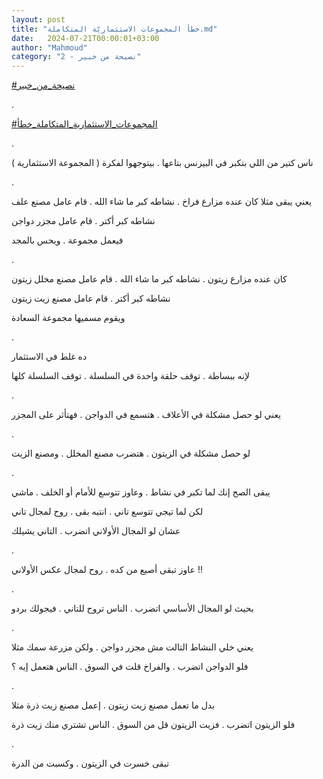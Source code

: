 ```yaml
---
layout: post
title: "خطأ المجموعات الاستثماريّة المتكاملة.md"
date:   2024-07-21T00:00:01+03:00
author: "Mahmoud"
category: "2 - نصيحة من خبير"
---
```

[<u>\#نصيحة_من_خبير</u>](https://www.facebook.com/hashtag/%D9%86%D8%B5%D9%8A%D8%AD%D8%A9_%D9%85%D9%86_%D8%AE%D8%A8%D9%8A%D8%B1?__eep__=6&__cft__%5b0%5d=AZV8WJkeU3e-XSTDAIhBu9YdSBGLR4yTHX_gdvDx9xA2MVm3sOqv3Y2IRek-mw5EoIn6ZyfUfeInztvQzUHKfKYu8e2yzdWjEB6gRpRFy-1qXEtzrT6o_R1n1qlULvKhOBY4p0c_X0fHgAU2TYHMw3C8l5ksIYM9i0NJy0mVPQ-8FkNWhLS-bZMzUUD5bWp_rFKI4HOaZ7xh8P4mdfvecklC&__tn__=*NK-R)

.

[<u>\#المجموعات_الاستثمارية_المتكاملة_خطأ</u>](https://www.facebook.com/hashtag/%D8%A7%D9%84%D9%85%D8%AC%D9%85%D9%88%D8%B9%D8%A7%D8%AA_%D8%A7%D9%84%D8%A7%D8%B3%D8%AA%D8%AB%D9%85%D8%A7%D8%B1%D9%8A%D8%A9_%D8%A7%D9%84%D9%85%D8%AA%D9%83%D8%A7%D9%85%D9%84%D8%A9_%D8%AE%D8%B7%D8%A3?__eep__=6&__cft__%5b0%5d=AZV8WJkeU3e-XSTDAIhBu9YdSBGLR4yTHX_gdvDx9xA2MVm3sOqv3Y2IRek-mw5EoIn6ZyfUfeInztvQzUHKfKYu8e2yzdWjEB6gRpRFy-1qXEtzrT6o_R1n1qlULvKhOBY4p0c_X0fHgAU2TYHMw3C8l5ksIYM9i0NJy0mVPQ-8FkNWhLS-bZMzUUD5bWp_rFKI4HOaZ7xh8P4mdfvecklC&__tn__=*NK-R)

.

ناس كتير من اللي بتكبر في البيزنس بتاعها . بيتوجهوا
لفكرة ( المجموعة الاستثمارية )

.

يعني يبقى مثلا كان عنده مزارع فراخ . نشاطه كبر ما شاء
الله . قام عامل مصنع علف

نشاطه كبر أكتر . قام عامل مجزر دواجن

فيعمل مجموعة . ويحس بالمجد

.

كان عنده مزارع زيتون . نشاطه كبر ما شاء الله . قام عامل
مصنع مخلل زيتون

نشاطه كبر أكتر . قام عامل مصنع زيت زيتون

ويقوم مسميها مجموعة السعادة

.

ده غلط في الاستثمار

لإنه ببساطة . توقف حلقة واحدة في السلسلة . توقف السلسلة
كلها

.

يعني لو حصل مشكلة في الأعلاف . هتسمع في الدواجن . فهتأثر
على المجزر

.

لو حصل مشكلة في الزيتون . هتضرب مصنع المخلل . ومصنع
الزيت

.

يبقى الصح إنك لما تكبر في نشاط . وعاوز تتوسع للأمام أو
الخلف . ماشي

لكن لما تيجي تتوسع تاني . انتبه بقى . روح لمجال
تاني

عشان لو المجال الأولاني اتضرب . التاني يشيلك

.

عاوز تبقى أصيع من كده . روح لمجال عكس الأولاني !!

.

بحيث لو المجال الأساسي اتضرب . الناس تروح للتاني .
فيجولك بردو

.

يعني خلي النشاط التالت مش مجزر دواجن . ولكن مزرعة سمك
مثلا

فلو الدواجن اتضرب . والفراخ قلت في السوق . الناس هتعمل
إيه ؟

.

بدل ما تعمل مصنع زيت زيتون . إعمل مصنع زيت ذرة
مثلا

فلو الزيتون اتضرب . فزيت الزيتون قل من السوق . الناس
تشتري منك زيت ذرة

.

تبقى خسرت في الزيتون . وكسبت من الدرة
